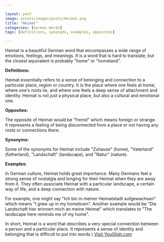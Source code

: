 ```yaml
---

layout: post
image: assets/images/posts/Heimat.png
title: "Heimat"
categories: [German Words]
tags: [definitions, synonyms, examples, opposites]

---
```


Heimat is a beautiful German word that encompasses a wide range of emotions, feelings, and meanings. It is a word that is hard to translate, but the closest equivalent is probably "home" or "homeland". 

**Definitions:** 

Heimat essentially refers to a sense of belonging and connection to a particular place, region or country. It is the place where one feels at home, where one's roots lie, and where one feels a deep sense of attachment and identity. Heimat is not just a physical place, but also a cultural and emotional one.

**Opposites:** 

The opposite of Heimat would be "fremd" which means foreign or strange. It represents a feeling of being disconnected from a place or not having any roots or connections there.

**Synonyms:**

Some of the synonyms for Heimat include "Zuhause" (home), "Vaterland" (fatherland), "Landschaft" (landscape), and "Natur" (nature).

**Examples:** 

In German culture, Heimat holds great importance. Many Germans feel a strong sense of nostalgia and longing for their Heimat when they are away from it. They often associate Heimat with a particular landscape, a certain way of life, and a deep connection with nature. 

For example, one might say "Ich bin in meiner Heimatstadt aufgewachsen" which means "I grew up in my hometown". Another example would be "Die Landschaft hier erinnert mich an meine Heimat" which translates to "The landscape here reminds me of my home". 

In short, Heimat is a word that describes a very special connection between a person and a particular place. It represents a sense of identity and belonging that is difficult to put into words.\ <a id="yg-widget-0" class="youglish-widget" data-query="Heimat" data-lang="german" data-components="8412" data-auto-start="0" data-bkg-color="theme_light" data-title="How%20to%20pronounce%20Heimat%20in%20German"  rel="nofollow" href="https://youglish.com">Visit YouGlish.com</a><script async src="https://youglish.com/public/emb/widget.js" charset="utf-8"></script>